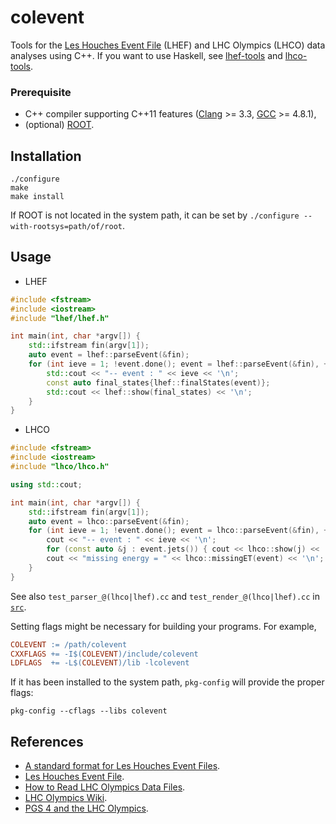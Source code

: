 # colevent

Tools for the [Les Houches Event File](http://home.thep.lu.se/~leif/LHEF/) (LHEF) and LHC Olympics (LHCO) data analyses using C++. If you want to use Haskell, see [lhef-tools](https://github.com/cbpark/lhef-tools) and [lhco-tools](https://github.com/cbpark/lhco-tools).

### Prerequisite

- C++ compiler supporting C++11 features ([Clang](http://clang.llvm.org/cxx_status.html) >= 3.3, [GCC](https://gcc.gnu.org/projects/cxx-status.html) >= 4.8.1),
- (optional) [ROOT](https://root.cern.ch/).

## Installation

```
./configure
make
make install
```

If ROOT is not located in the system path, it can be set by `./configure --with-rootsys=path/of/root`.

## Usage

* LHEF

``` c++
#include <fstream>
#include <iostream>
#include "lhef/lhef.h"

int main(int, char *argv[]) {
    std::ifstream fin(argv[1]);
    auto event = lhef::parseEvent(&fin);
    for (int ieve = 1; !event.done(); event = lhef::parseEvent(&fin), ++ieve) {
        std::cout << "-- event : " << ieve << '\n';
        const auto final_states{lhef::finalStates(event)};
        std::cout << lhef::show(final_states) << '\n';
    }
}
```

* LHCO

``` c++
#include <fstream>
#include <iostream>
#include "lhco/lhco.h"

using std::cout;

int main(int, char *argv[]) {
    std::ifstream fin(argv[1]);
    auto event = lhco::parseEvent(&fin);
    for (int ieve = 1; !event.done(); event = lhco::parseEvent(&fin), ++ieve) {
        cout << "-- event : " << ieve << '\n';
        for (const auto &j : event.jets()) { cout << lhco::show(j) << '\n'; }
        cout << "missing energy = " << lhco::missingET(event) << '\n';
    }
}
```

See also `test_parser_@(lhco|lhef).cc` and `test_render_@(lhco|lhef).cc` in [`src`](src).


Setting flags might be necessary for building your programs. For example,

``` makefile
COLEVENT := /path/colevent
CXXFLAGS += -I$(COLEVENT)/include/colevent
LDFLAGS  += -L$(COLEVENT)/lib -lcolevent
```

If it has been installed to the system path, `pkg-config` will provide the proper flags:

```
pkg-config --cflags --libs colevent
```

## References

- [A standard format for Les Houches Event Files](http://arxiv.org/abs/hep-ph/0609017).
- [Les Houches Event File](http://home.thep.lu.se/~leif/LHEF/).
- [How to Read LHC Olympics Data Files](http://madgraph.phys.ucl.ac.be/Manual/lhco.html).
- [LHC Olympics Wiki](http://www.jthaler.net/olympicswiki/doku.php).
- [PGS 4 and the LHC Olympics](http://online.kitp.ucsb.edu/online/lhco_c06/conway/).
